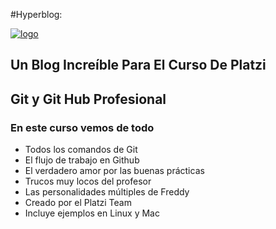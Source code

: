 #Hyperblog:

[![logo](https://miro.medium.com/max/3000/1*MTXZ1795B0Y4vHnQs3j_-w.png "logo")](https://miro.medium.com/max/3000/1*MTXZ1795B0Y4vHnQs3j_-w.png "logo")

## **Un Blog Increíble Para El Curso De Platzi**

##  Git y Git Hub Profesional

### En este curso vemos de todo
* Todos los comandos de Git
* El flujo de trabajo en Github
* El verdadero amor por las buenas prácticas
* Trucos muy locos del profesor
* Las personalidades múltiples de Freddy
* Creado por el Platzi Team
* Incluye ejemplos en Linux y Mac
